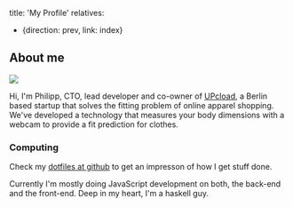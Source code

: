 title: 'My Profile'
relatives:
  - {direction: prev, link: index}


## About me

<img src="/strathausen.jpeg" />

Hi, I'm Philipp, CTO, lead developer and co-owner of
<a href="http://www.upcload.com">UPcload</a>, a Berlin based
startup that solves the fitting problem of online apparel shopping.
We've developed a technology that measures your body dimensions with a webcam
to provide a fit prediction for clothes.

### Computing

Check my <a href="http://github.com/strathausen/dotfiles">dotfiles at github</a> to get an
impresson of how I get stuff done.

Currently I'm mostly doing JavaScript development on both, the back-end and the
front-end.  Deep in my heart, I'm a haskell guy.
